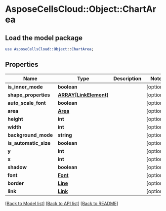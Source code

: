 # AsposeCellsCloud::Object::ChartArea

## Load the model package
```perl
use AsposeCellsCloud::Object::ChartArea;
```

## Properties
Name | Type | Description | Notes
------------ | ------------- | ------------- | -------------
**is_inner_mode** | **boolean** |  | [optional] 
**shape_properties** | [**ARRAY[LinkElement]**](LinkElement.md) |  | [optional] 
**auto_scale_font** | **boolean** |  | [optional] 
**area** | [**Area**](Area.md) |  | [optional] 
**height** | **int** |  | [optional] 
**width** | **int** |  | [optional] 
**background_mode** | **string** |  | [optional] 
**is_automatic_size** | **boolean** |  | [optional] 
**y** | **int** |  | [optional] 
**x** | **int** |  | [optional] 
**shadow** | **boolean** |  | [optional] 
**font** | [**Font**](Font.md) |  | [optional] 
**border** | [**Line**](Line.md) |  | [optional] 
**link** | [**Link**](Link.md) |  | [optional] 

[[Back to Model list]](../README.md#documentation-for-models) [[Back to API list]](../README.md#documentation-for-api-endpoints) [[Back to README]](../README.md)


